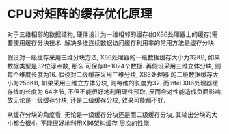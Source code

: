 # CPU对矩阵的缓存优化原理
   对于三维相邻的数据结构, 硬件设计为一维相邻的缓存(如X86处理器上的缓存)需要使用缓存分块技术.
   解决多维连续数据访问缓存利用率的常用方法是缓存分块.

   假设对一级缓存采用三维分块方法, X86处理器的一级数据缓存大小为32KB, 如果数据类型是32位浮点数, 那么
   可保存8*1024个数据. 再假设采用三维立体分块, 则每个维度长度为16. 假设对二级缓存采用三维分块, X86处理器
   的二级数据缓存大小为256KB, 如果采用三维立方体分块, 则每维的长度为32. 而Intel X86处理器缓存线的长度为
   64字节, 不但不能很好地利用硬件预取, 反而会对性能造成负面影响. 故无论是一级缓存分块, 还是二级缓存分块,
   效果可能都不好.

   从缓存分块的角度看, 无论是一级缓存分块还是而二级缓存分块, 其输出分块的大小都会很小, 不能很好地利用X86架构缓存
   层次的性能.

   
